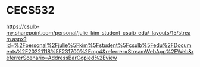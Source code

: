 # CECS532


https://csulb-my.sharepoint.com/personal/julie_kim_student_csulb_edu/_layouts/15/stream.aspx?id=%2Fpersonal%2Fjulie%5Fkim%5Fstudent%5Fcsulb%5Fedu%2FDocuments%2F20221118%5F231700%2Emp4&referrer=StreamWebApp%2EWeb&referrerScenario=AddressBarCopied%2Eview
